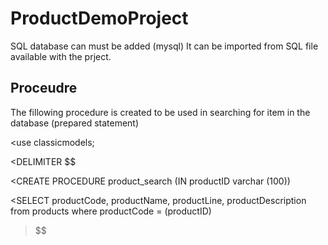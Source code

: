 # ProductDemoProject
SQL database can must be added (mysql)
It can be imported from SQL file available with the prject.

## Proceudre
The fillowing procedure is created to be used in searching for item in the database (prepared statement)

<use classicmodels;
>
<DELIMITER $$
>
<CREATE PROCEDURE product_search (IN productID varchar (100))
>
<SELECT productCode, productName, productLine, productDescription from products where productCode = (productID)
>
>$$
>
